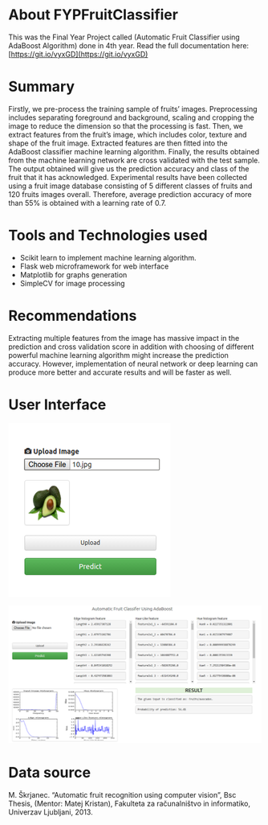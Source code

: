 # About FYPFruitClassifier
This was the Final Year Project called (Automatic Fruit Classifier using AdaBoost Algorithm) done in 4th year.
Read the full documentation here: [https://git.io/vyxGD](https://git.io/vyxGD)

# Summary
Firstly, we pre-process the training sample of fruits’ images. Preprocessing includes separating foreground and background, scaling and cropping the image to reduce the dimension so that the processing is fast. Then, we extract features from the fruit’s image, which includes color, texture and shape of the fruit image. Extracted features are then fitted into the AdaBoost classifier machine learning algorithm. Finally, the results obtained from the machine learning network are cross validated with the test sample. The output obtained will give us the prediction accuracy and class of the fruit that it has acknowledged. Experimental results have been collected using a fruit image database consisting of 5 different classes of fruits and 120 fruits images overall. Therefore, average prediction accuracy of more than 55% is obtained with a learning rate of 0.7.

# Tools and Technologies used
* Scikit learn to implement machine learning algorithm.
* Flask web microframework for web interface
* Matplotlib for graphs generation
* SimpleCV for image processing

# Recommendations
Extracting multiple features from the image has massive impact in the prediction and cross validation score in addition with choosing of different powerful machine learning algorithm might increase the prediction accuracy. However, implementation of neural network or deep learning can produce more better and accurate results and will be faster as well.

# User Interface
![upload image](ui-images/ui1.png "Fruit image upload dialog.")

![Predicted result visualization](ui-images/ui2.png "UI for predicted result.")


# Data source
M. Škrjanec. “Automatic fruit recognition using computer vision”, Bsc Thesis, (Mentor: Matej Kristan), Fakulteta za računalništvo in informatiko, Univerzav Ljubljani, 2013.
